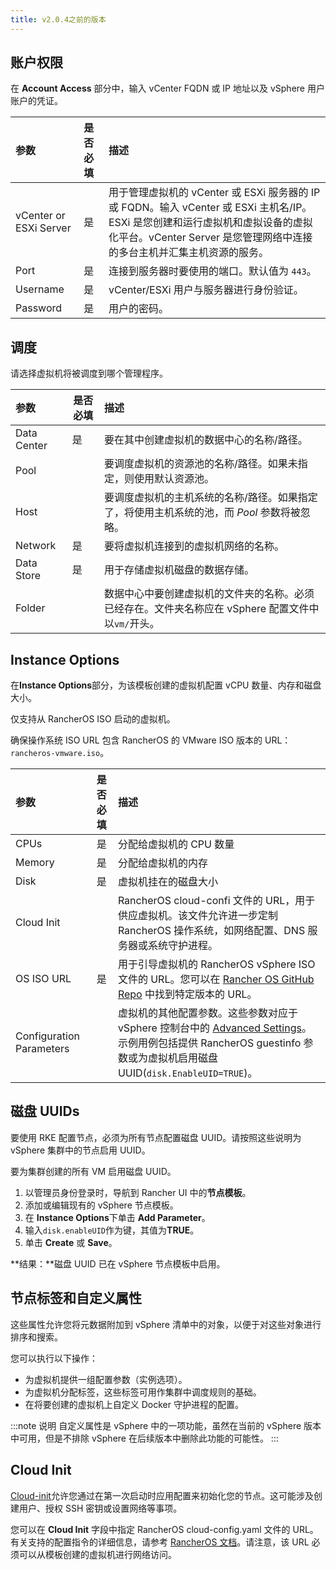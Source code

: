 ```yaml
---
title: v2.0.4之前的版本
---
```


## 账户权限

在 **Account Access** 部分中，输入 vCenter FQDN 或 IP 地址以及 vSphere 用户账户的凭证。

| 参数                   | 是否必填 | 描述                                                                                                                                                                                                     |
| :--------------------- | :------- | :------------------------------------------------------------------------------------------------------------------------------------------------------------------------------------------------------- |
| vCenter or ESXi Server | 是       | 用于管理虚拟机的 vCenter 或 ESXi 服务器的 IP 或 FQDN。输入 vCenter 或 ESXi 主机名/IP。ESXi 是您创建和运行虚拟机和虚拟设备的虚拟化平台。vCenter Server 是您管理网络中连接的多台主机并汇集主机资源的服务。 |
| Port                   | 是       | 连接到服务器时要使用的端口。默认值为 `443`。                                                                                                                                                             |
| Username               | 是       | vCenter/ESXi 用户与服务器进行身份验证。                                                                                                                                                                  |
| Password               | 是       | 用户的密码。                                                                                                                                                                                             |

## 调度

请选择虚拟机将被调度到哪个管理程序。

| 参数        | 是否必填 | 描述                                                                                               |
| :---------- | -------- | :------------------------------------------------------------------------------------------------- |
| Data Center | 是       | 要在其中创建虚拟机的数据中心的名称/路径。                                                          |
| Pool        |          | 要调度虚拟机的资源池的名称/路径。如果未指定，则使用默认资源池。                                    |
| Host        |          | 要调度虚拟机的主机系统的名称/路径。如果指定了，将使用主机系统的池，而 _Pool_ 参数将被忽略。        |
| Network     | 是       | 要将虚拟机连接到的虚拟机网络的名称。                                                               |
| Data Store  | 是       | 用于存储虚拟机磁盘的数据存储。                                                                     |
| Folder      |          | 数据中心中要创建虚拟机的文件夹的名称。必须已经存在。文件夹名称应在 vSphere 配置文件中以`vm/`开头。 |

## Instance Options

在**Instance Options**部分，为该模板创建的虚拟机配置 vCPU 数量、内存和磁盘大小。

仅支持从 RancherOS ISO 启动的虚拟机。

确保操作系统 ISO URL 包含 RancherOS 的 VMware ISO 版本的 URL：`rancheros-vmware.iso`。

| 参数                     | 是否必填 | 描述                                                                                                                                                                                                            |
| :----------------------- | :------: | :-------------------------------------------------------------------------------------------------------------------------------------------------------------------------------------------------------------- |
| CPUs                     |    是    | 分配给虚拟机的 CPU 数量                                                                                                                                                                                         |
| Memory                   |    是    | 分配给虚拟机的内存                                                                                                                                                                                              |
| Disk                     |    是    | 虚拟机挂在的磁盘大小                                                                                                                                                                                            |
| Cloud Init               |          | RancherOS cloud-confi 文件的 URL，用于供应虚拟机。该文件允许进一步定制 RancherOS 操作系统，如网络配置、DNS 服务器或系统守护进程。                                                                               |
| OS ISO URL               |    是    | 用于引导虚拟机的 RancherOS vSphere ISO 文件的 URL。您可以在 [Rancher OS GitHub Repo](https://github.com/rancher/os) 中找到特定版本的 URL。                                                                      |
| Configuration Parameters |          | 虚拟机的其他配置参数。这些参数对应于 vSphere 控制台中的 [Advanced Settings](https://kb.vmware.com/s/article/1016098)。示例用例包括提供 RancherOS guestinfo 参数或为虚拟机启用磁盘 UUID(`disk.EnableUID=TRUE`)。 |

## 磁盘 UUIDs

要使用 RKE 配置节点，必须为所有节点配置磁盘 UUID。请按照这些说明为 vSphere 集群中的节点启用 UUID。

要为集群创建的所有 VM 启用磁盘 UUID。

1. 以管理员身份登录时，导航到 Rancher UI 中的**节点模板**。
2. 添加或编辑现有的 vSphere 节点模板。
3. 在 **Instance Options**下单击 **Add Parameter**。
4. 输入`disk.enableUID`作为键，其值为**TRUE**。
5. 单击 **Create** 或 **Save**。

**结果：**磁盘 UUID 已在 vSphere 节点模板中启用。

## 节点标签和自定义属性

这些属性允许您将元数据附加到 vSphere 清单中的对象，以便于对这些对象进行排序和搜索。

您可以执行以下操作：

- 为虚拟机提供一组配置参数（实例选项）。
- 为虚拟机分配标签，这些标签可用作集群中调度规则的基础。
- 在将要创建的虚拟机上自定义 Docker 守护进程的配置。

:::note 说明
自定义属性是 vSphere 中的一项功能，虽然在当前的 vSphere 版本中可用，但是不排除 vSphere 在后续版本中删除此功能的可能性。
:::

## Cloud Init

[Cloud-init](https://cloudinit.readthedocs.io/en/latest/)允许您通过在第一次启动时应用配置来初始化您的节点。这可能涉及创建用户、授权 SSH 密钥或设置网络等事项。

您可以在 **Cloud Init** 字段中指定 RancherOS cloud-config.yaml 文件的 URL。有关支持的配置指令的详细信息，请参考 [RancherOS 文档](https://rancher.com/docs/os/v1.x/en/configuration/#cloud-config)。请注意，该 URL 必须可以从模板创建的虚拟机进行网络访问。
